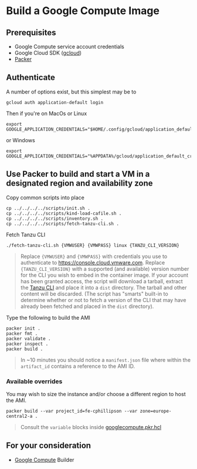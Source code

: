 # Build a Google Compute Image

## Prerequisites

* Google Compute service account credentials
* Google Cloud SDK ([gcloud](https://cloud.google.com/sdk/docs/install))
* [Packer](https://www.packer.io/downloads)


## Authenticate

A number of options exist, but this simplest may be to

```
gcloud auth application-default login
```

Then if you're on MacOs or Linux

```
export GOOGLE_APPLICATION_CREDENTIALS="$HOME/.config/gcloud/application_default_credentials.json"
```

or Windows

```
export GOOGLE_APPLICATION_CREDENTIALS="%APPDATA%/gcloud/application_default_credentials.json"
```


## Use Packer to build and start a VM in a designated region and availability zone

Copy common scripts into place

```
cp ../../../../scripts/init.sh .
cp ../../../../scripts/kind-load-cafile.sh .
cp ../../../../scripts/inventory.sh .
cp ../../../../scripts/fetch-tanzu-cli.sh .
```

Fetch Tanzu CLI

```
./fetch-tanzu-cli.sh {VMWUSER} {VMWPASS} linux {TANZU_CLI_VERSION}
```
> Replace `{VMWUSER}` and `{VMWPASS}` with credentials you use to authenticate to https://console.cloud.vmware.com.  Replace `{TANZU_CLI_VERSION}` with a supported (and available) version number for the CLI you wish to embed in the container image.  If your account has been granted access, the script will download a tarball, extract the [Tanzu CLI](https://docs.vmware.com/en/VMware-Tanzu-Kubernetes-Grid/1.3/vmware-tanzu-kubernetes-grid-13/GUID-tanzu-cli-reference.html) and place it into a `dist` directory.  The tarball and other content will be discarded.  (The script has "smarts" built-in to determine whether or not to fetch a version of the CLI that may have already been fetched and placed in the `dist` directory).

Type the following to build the AMI

```
packer init .
packer fmt .
packer validate .
packer inspect .
packer build .
```
> In ~10 minutes you should notice a `manifest.json` file where within the `artifact_id` contains a reference to the AMI ID.


### Available overrides

You may wish to size the instance and/or choose a different region to host the AMI.

```
packer build --var project_id=fe-cphillipson --var zone=europe-central2-a .
```
> Consult the `variable` blocks inside [googlecompute.pkr.hcl](googlecompute.pkr.hcl)



## For your consideration

* [Google Compute](https://www.packer.io/docs/builders/googlecompute) Builder
